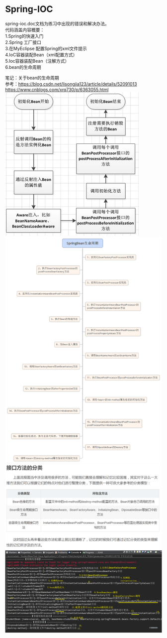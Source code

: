 # Spring-IOC
spring-ioc.doc文档为练习中出现的错误和解决办法。<br>
代码涵盖内容概要：<br>
1.Spring的快速入门<br>
2.Spring 工厂接口<br>
3.在MyEclipse 配置Spring的xml文件提示<br>
4.IoC容器装配Bean（xml配置方式）<br>
5.Ioc容器装配Bean（注解方式）<br>
6.bean的生命周期<br>

笔记：关于bean的生命周期<br>
参考：https://blog.csdn.net/lisongjia123/article/details/52091013<br>
https://www.cnblogs.com/xrq730/p/6363055.html<br>
![Image text](https://raw.githubusercontent.com/CaiPeichun/Spring-IOC/master/img/%E5%9B%BE%E7%89%871.png)
![Image text](https://raw.githubusercontent.com/CaiPeichun/Spring-IOC/master/img/%E5%9B%BE%E7%89%872.png)
![Image text](https://raw.githubusercontent.com/CaiPeichun/Spring-IOC/master/img/%E5%9B%BE%E7%89%873.png)
![Image text](https://raw.githubusercontent.com/CaiPeichun/Spring-IOC/master/img/bean%E7%9A%84%E7%94%9F%E5%91%BD%E5%91%A8%E6%9C%9F.png)
